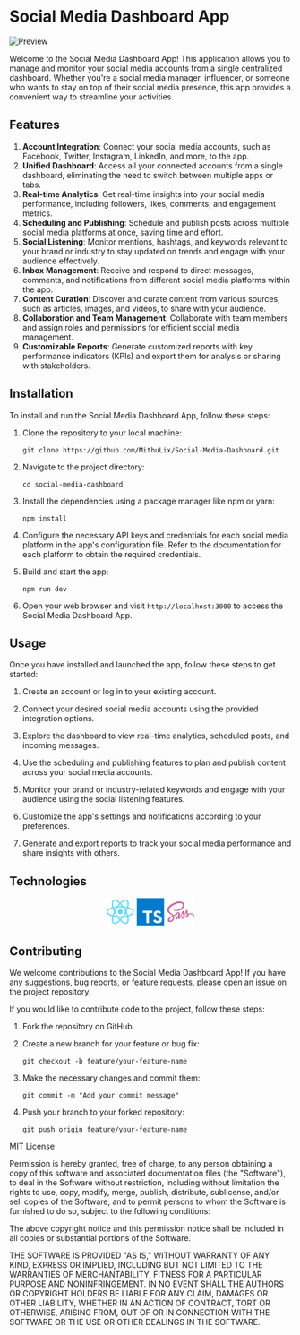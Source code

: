 # Social Media Dashboard App

![Preview](images/desktop-preview.jpg)

Welcome to the Social Media Dashboard App! This application allows you to manage and monitor your social media accounts from a single centralized dashboard. Whether you're a social media manager, influencer, or someone who wants to stay on top of their social media presence, this app provides a convenient way to streamline your activities.

## Features

1. **Account Integration**: Connect your social media accounts, such as Facebook, Twitter, Instagram, LinkedIn, and more, to the app.
2. **Unified Dashboard**: Access all your connected accounts from a single dashboard, eliminating the need to switch between multiple apps or tabs.
3. **Real-time Analytics**: Get real-time insights into your social media performance, including followers, likes, comments, and engagement metrics.
4. **Scheduling and Publishing**: Schedule and publish posts across multiple social media platforms at once, saving time and effort.
5. **Social Listening**: Monitor mentions, hashtags, and keywords relevant to your brand or industry to stay updated on trends and engage with your audience effectively.
6. **Inbox Management**: Receive and respond to direct messages, comments, and notifications from different social media platforms within the app.
7. **Content Curation**: Discover and curate content from various sources, such as articles, images, and videos, to share with your audience.
8. **Collaboration and Team Management**: Collaborate with team members and assign roles and permissions for efficient social media management.
9. **Customizable Reports**: Generate customized reports with key performance indicators (KPIs) and export them for analysis or sharing with stakeholders.

## Installation

To install and run the Social Media Dashboard App, follow these steps:

1. Clone the repository to your local machine:

   ```
   git clone https://github.com/MithuLix/Social-Media-Dashboard.git
   ```

2. Navigate to the project directory:

   ```
   cd social-media-dashboard
   ```

3. Install the dependencies using a package manager like npm or yarn:

   ```
   npm install
   ```

4. Configure the necessary API keys and credentials for each social media platform in the app's configuration file. Refer to the documentation for each platform to obtain the required credentials.

5. Build and start the app:

   ```
   npm run dev
   ```

6. Open your web browser and visit `http://localhost:3000` to access the Social Media Dashboard App.

## Usage

Once you have installed and launched the app, follow these steps to get started:

1. Create an account or log in to your existing account.

2. Connect your desired social media accounts using the provided integration options.

3. Explore the dashboard to view real-time analytics, scheduled posts, and incoming messages.

4. Use the scheduling and publishing features to plan and publish content across your social media accounts.

5. Monitor your brand or industry-related keywords and engage with your audience using the social listening features.

6. Customize the app's settings and notifications according to your preferences.

7. Generate and export reports to track your social media performance and share insights with others.

## Technologies
<p align="center">
  <img src="https://raw.githubusercontent.com/devicons/devicon/master/icons/react/react-original.svg" alt="React" width="50" height="50" />
  <img src="https://raw.githubusercontent.com/devicons/devicon/master/icons/typescript/typescript-original.svg" alt="TypeScript" width="50" height="50" />
  <img src="https://raw.githubusercontent.com/devicons/devicon/master/icons/sass/sass-original.svg" alt="Sass" width="50" height="50" />
</p>


## Contributing

We welcome contributions to the Social Media Dashboard App! If you have any suggestions, bug reports, or feature requests, please open an issue on the project repository.

If you would like to contribute code to the project, follow these steps:

1. Fork the repository on GitHub.

2. Create a new branch for your feature or bug fix:

   ```
   git checkout -b feature/your-feature-name
   ```

3. Make the necessary changes and commit them:

   ```
   git commit -m "Add your commit message"
   ```

4. Push your branch to your forked repository:

   ```
   git push origin feature/your-feature-name
   ```




MIT License

Permission is hereby granted, free of charge, to any person obtaining a copy of this software and associated documentation files (the "Software"), to deal in the Software without restriction, including without limitation the rights to use, copy, modify, merge, publish, distribute, sublicense, and/or sell copies of the Software, and to permit persons to whom the Software is furnished to do so, subject to the following conditions:

The above copyright notice and this permission notice shall be included in all copies or substantial portions of the Software.

THE SOFTWARE IS PROVIDED "AS IS," WITHOUT WARRANTY OF ANY KIND, EXPRESS OR IMPLIED, INCLUDING BUT NOT LIMITED TO THE WARRANTIES OF MERCHANTABILITY, FITNESS FOR A PARTICULAR PURPOSE AND NONINFRINGEMENT. IN NO EVENT SHALL THE AUTHORS OR COPYRIGHT HOLDERS BE LIABLE FOR ANY CLAIM, DAMAGES OR OTHER LIABILITY, WHETHER IN AN ACTION OF CONTRACT, TORT OR OTHERWISE, ARISING FROM, OUT OF OR IN CONNECTION WITH THE SOFTWARE OR THE USE OR OTHER DEALINGS IN THE SOFTWARE.

